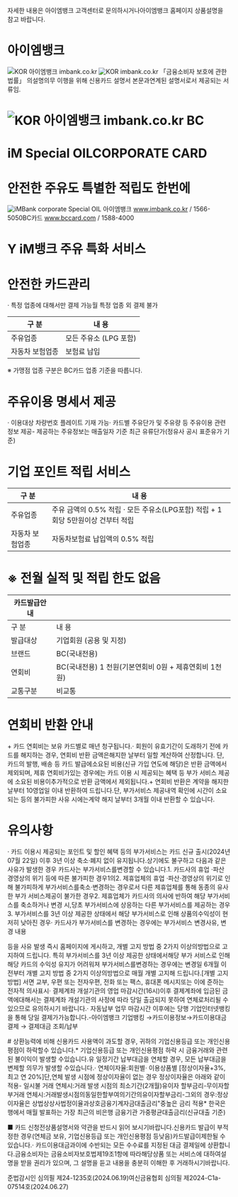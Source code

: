 자세한 내용은 아이엠뱅크 고객센터로 문의하시거나아이엠뱅크 홈페이지 상품설명을 참고 바랍니다.


아이엠뱅크
=====


![KOR
아이엠뱅크
imbank.co.kr](page_1_figure_1.png)
![KOR
imbank.co.kr](page_1_figure_2.png)
「금융소비자 보호에 관한 법률」 의설명의무 이행을 위해 신용카드 설명서 본문과연계된 설명서로서 제공되는 서류임.


![KOR
아이엠뱅크
imbank.co.kr](page_1_figure_3.png)
BC
==


iM Special OILCORPORATE CARD
============================


안전한 주유도 특별한 적립도 한번에
===================


![iMBank
corporate
Special
OIL](page_1_figure_4.png)
아이엠뱅크 www.imbank.co.kr / 1566\-5050BC카드 www.bccard.com / 1588\-4000


Y iM뱅크
주유 특화 서비스
=========


안전한 카드관리
========


· 특정 업종에 대해서만 결제 가능월 특정 업종 외 결제 불가




| 구 분 | 내 용 |
| --- | --- |
| 주유업종 | 모든 주유소 (LPG 포함) |
| 자동차 보험업종 | 보험료 납입 |


※ 가맹점 업종 구분은 BC카드 업종 기준을 따릅니다.


주유이용 명세서 제공
===========


· 이용대상 차량번호 플레이트 기재 가능· 카드별 주유단가 및 주유량 등 주유이용 관련정보 제공\- 제공하는 주유정보는 매출일자 기준 최근 유류단가(정유사 공시 표준유가 기준)


기업 포인트 적립 서비스
=============




| 구 분 | 내 용 |
| --- | --- |
| 주유업종 | 주유 금액의 0\.5% 적립 · 모든 주유소(LPG포함) 적립 \+ 1 회당 5만원이상 건부터 적립 |
| 자동차 보험업종 | 자동차보험료 납입액의 0\.5% 적립 |


※ 전월 실적 및 적립 한도 없음
==================




| 카드발급안내 |  |
| --- | --- |
| 구 분 | 내 용 |
| 발급대상 | 기업회원 (공용 및 지정) |
| 브랜드 | BC(국내전용) |
| 연회비 | BC(국내전용) 1 천원(기본연회비 0원 \+ 제휴연회비 1천원) |
| 교통구분 | 비교통 |


연회비 반환 안내
=========


\+ 카드 연회비는 보유 카드별로 매년 청구됩니다.· 회원이 유효기간이 도래하기 전에 카드를 해지하는 경우, 연회비 반환 금액은해지한 날부터 일할 계산하여 산정합니다. 단, 카드의 발행, 배송 등 카드 발급에소요된 비용(신규 가입 연도에 해당)은 반환 금액에서 제외되며, 제휴 연회비가있는 경우에는 카드 이용 시 제공되는 혜택 등 부가 서비스 제공에 소요된 비용이추가적으로 반환 금액에서 제외됩니다.\+ 연회비 반환은 계약을 해지한 날부터 10영업일 이내 반환하여 드립니다.단, 부가서비스 제공내역 확인에 시간이 소요되는 등의 불가피한 사유 시에는계약 해지 날부터 3개월 이내 반환할 수 있습니다.


유의사항
====


· 카드 이용시 제공되는 포인트 및 할인 혜택 등의 부가서비스는 카드 신규 출시(2024년 07월 22일) 이후 3년 이상 축소·폐지 없이 유지됩니다.상기에도 불구하고 다음과 같은 사유가 발생한 경우 카드사는 부가서비스를변경할 수 있습니다.1\. 카드사의 휴업 ·파산 경영상의 위기 등에 따른 불가피한 경우1의2\. 제휴업체의 휴업 ·파산·경영상의 위기로 인해 불가피하게 부가서비스를축소·변경하는 경우로서 다른 제휴업체를 통해 동종의 유사한 부가 서비스제공이 불가한 경우2\. 제휴업체가 카드사의 의사에 반하여 해당 부가서비스를 축소하거나 변경 시,당초 부가서비스에 상응하는 다른 부가서비스를 제공하는 경우3\. 부가서비스를 3년 이상 제공한 상태에서 해당 부가서비스로 인해 상품의수익성이 현저히 낮아진 경우· 카드사가 부가서비스를 변경하는 경우에는 부가서비스 변경사유, 변경 내용


등을 사유 발생 즉시 홈페이지에 게시하고, 개별 고지 방법 중 2가지 이상의방법으로 고지하여 드립니다. 특히 부가서비스를 3년 이상 제공한 상태에서해당 부가 서비스로 인해 해당 카드의 수익성 유지가 어려워져 부가서비스를변경하는 경우에는 변경일 6개월 이전부터 개별 고지 방법 중 2가지 이상의방법으로 매월 개별 고지해 드립니다.\[개별 고지 방법] 서면 교부, 우편 또는 전자우편, 전화 또는 팩스, 휴대폰 메시지또는 이에 준하는 전자적 의사표시· 결제계좌 개설기관의 영업 마감시간(16시)이후 결제계좌에 입금된 금액에대해서는 결제계좌 개설기관의 사정에 따라 당일 출금되지 못하여 연체로처리될 수 있으므로 유의하시기 바랍니다.· 자동납부 업무 마감시간 이후에는 당행 기업인터넷뱅킹을 통해 당일 결제가가능합니다.\-아이엠뱅크 기업뱅킹 →카드이용정보→카드이용대금결제 → 결제대금 조회/납부


\# 상환능력에 비해 신용카드 사용액이 과도할 경우, 귀하의 기업신용등급 또는 개인신용평점이 하락할수 있습니다.\* 기업신용등급 또는 개인신용평점 하락 시 금융거래와 관련된 불이익이 발생할 수있습니다.유 일정기간 납부대금을 연체할 경우, 모든 납부대금을 변제할 의무가 발생할 수있습니다.· 연체이자율:회원별· 이용상품별 \[정상이자율\+3%, 최고 연 20%]단,연체 발생 시점에 정상이자율이 없는 경우 정상이자율은 아래와 같이 적용\- 일시불 거래 연체시:거래 발생 시점의 최소기간(2개월)유이자 할부금리\-무이자할부거래 연체시:거래발생시점의동일한할부여의기간의유이자할부금리\-그외의 경우:정상이자율은 상법상상사법정이율과상호금융기계자금대출금리"중높은 금리 적용\* 한국은행에서 매월 발표하는 가장 최근의 비은행 금융기관 가중평균대출금리(신규대출 기준)


■ 카드 신청전상품설명서와 약관을 반드시 읽어 보시기바랍니다.신용카드 발급이 부적정한 경우(연체금 보유, 기업신용등급 또는 개인신용평점 등낮음)카드발급이제한될 수 있습니다.· 카드이용대금과이에 수반되는 모든 수수료를 지정된 대금 결제일에 상환합니다.금융소비자는 금융소비자보호법제19조1항에 따라해당상품 또는 서비스에 대하여설명을 받을 권리가 있으며, 그 설명을 듣고 내용을 충분히 이해한 후 거래하시기바랍니다.


준법감시인 심의필 제24\-1235호(2024\.06\.19\)여신금융협회 심의필 제2024\-C1a\-07514호(2024\.06\.27\)


